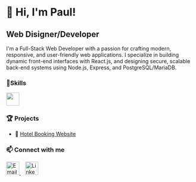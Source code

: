 # 👋 Hi, I'm Paul!


## Web Disigner/Developer

I'm a Full-Stack Web Developer with a passion for crafting modern, responsive, and user-friendly web applications.
I specialize in building dynamic front-end interfaces with React.js, and designing secure,
scalable back-end systems using Node.js, Express, and PostgreSQL/MariaDB.

### 🔧Skills
<div align="left">
  <img src="https://skillicons.dev/icons?i=git,github,javascript,html,react,css,nodejs,express,postgres,tailwind,vite" style="height: 35px;" />
</div>


### 🏆 Projects
- 🏨 [Hotel Booking Website](https://github.com/SmartMinds1/SmartProjects)
  

### 📫 Connect with me
<div align="left">
  <a href="mailto:ampaulkaranja@gmail.com" target="_blank">
    <img src="https://skillicons.dev/icons?i=gmail" style="height: 35px;" alt="Email" />
  </a>
  &nbsp;&nbsp;
  <a href="https://www.linkedin.com/in/paul-mwangi-3b23b8351" target="_blank">
    <img src="https://skillicons.dev/icons?i=linkedin" style="height: 35px;" alt="LinkedIn" />
  </a>
</div>



<!---
SmartMinds1/SmartMinds1 is a ✨ special ✨ repository because its `README.md` (this file) appears on your GitHub profile.
You can click the Preview link to take a look at your changes.
--->
